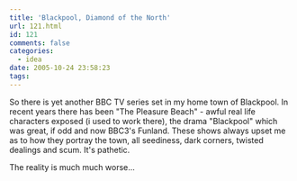 ```yaml
---
title: 'Blackpool, Diamond of the North'
url: 121.html
id: 121
comments: false
categories:
  - idea
date: 2005-10-24 23:58:23
tags:
---
```


So there is yet another BBC TV series set in my home town of Blackpool. In recent years there has been "The Pleasure Beach" - awful real life characters exposed (i used to work there), the drama "Blackpool" which was great, if odd and now BBC3's Funland. These shows always upset me as to how they portray the town, all seediness, dark corners, twisted dealings and scum. It's pathetic.

The reality is much much worse...